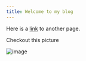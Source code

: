 ```yaml
---
title: Welcome to my blog
---
```


Here is a [link](https://nourtheallam.github.io/noursblog/notes/test.md) to another page. 

Checkout this picture

![image](https://github.com/user-attachments/assets/b988bd3c-6deb-4dcf-b4f9-2b4599603710)
